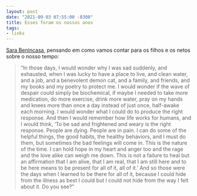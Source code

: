 ```yaml
---
layout: post
date: "2021-09-03 07:55:00 -0300"
title: Esses foram os nossos anos
tags:
- links
---
```


[Sara Benincasa](https://sarajbenincasa.medium.com/these-were-our-years-f42abe1a05de?utm_source=pocket_mylist), pensando em como vamos contar para os filhos e os netos sobre o nosso tempo:

> “In those days, I would wonder why I was sad suddenly, and exhausted, when I was lucky to have a place to live, and clean water, and a job, and a benevolent demon cat, and a family, and friends, and my books and my poetry to protect me. I would wonder if the wave of despair could simply be biochemical, if maybe I needed to take more medication, do more exercise, drink more water, pray on my hands and knees more than once a day instead of just once, half-awake each morning. I would wonder what I could do to produce the right response. And then I would remember how life works for humans, and I would think, ‘To be sad and frightened and weary is the right response. People are dying. People are in pain. I can do some of the helpful things, the good habits, the healthy behaviors, and I must do them, but sometimes the bad feelings will come in. This is the nature of the time. I can hold hope in my heart and anger too and the rage and the love alike can weigh me down. This is not a failure to heal but an affirmation that I am alive, that I am real, that I am still here and to be here means to be present for all of it, all of it.’ And so those were the days when I learned to be there for all of it, because I could hide from the illness as best I could but I could not hide from the way I felt about it. Do you see?”

